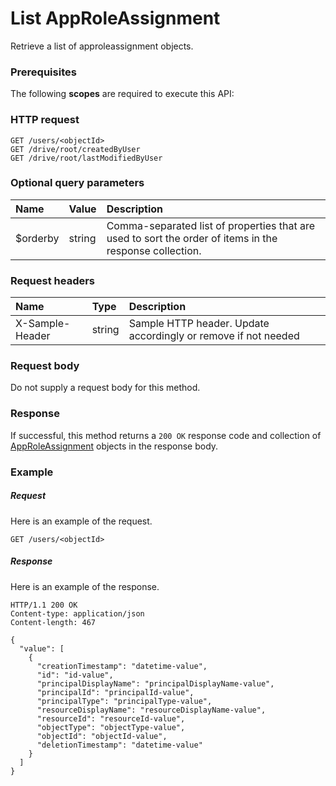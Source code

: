 # List AppRoleAssignment

Retrieve a list of approleassignment objects.
### Prerequisites
The following **scopes** are required to execute this API: 
### HTTP request
<!-- { "blockType": "ignored" } -->
```http
GET /users/<objectId>
GET /drive/root/createdByUser
GET /drive/root/lastModifiedByUser
```
### Optional query parameters
|Name|Value|Description|
|:---------------|:--------|:-------|
|$orderby|string|Comma-separated list of properties that are used to sort the order of items in the response collection.|

### Request headers
| Name       | Type | Description|
|:-----------|:------|:----------|
| X-Sample-Header  | string  | Sample HTTP header. Update accordingly or remove if not needed|

### Request body
Do not supply a request body for this method.
### Response
If successful, this method returns a `200 OK` response code and collection of [AppRoleAssignment](../resources/approleassignment.md) objects in the response body.
### Example
##### Request
Here is an example of the request.
<!-- {
  "blockType": "request",
  "name": "get_approleassignments"
}-->
```http
GET /users/<objectId>
```
##### Response
Here is an example of the response.
<!-- {
  "blockType": "response",
  "truncated": false,
  "@odata.type": "microsoft.graph.approleassignment",
  "isCollection": true
} -->
```http
HTTP/1.1 200 OK
Content-type: application/json
Content-length: 467

{
  "value": [
    {
      "creationTimestamp": "datetime-value",
      "id": "id-value",
      "principalDisplayName": "principalDisplayName-value",
      "principalId": "principalId-value",
      "principalType": "principalType-value",
      "resourceDisplayName": "resourceDisplayName-value",
      "resourceId": "resourceId-value",
      "objectType": "objectType-value",
      "objectId": "objectId-value",
      "deletionTimestamp": "datetime-value"
    }
  ]
}
```

<!-- uuid: 972508eb-009b-45ab-822e-fdc84c3a8ebf
2015-10-25 12:45:03 UTC -->
<!-- {
  "type": "#page.annotation",
  "description": "List AppRoleAssignment",
  "keywords": "",
  "section": "documentation",
  "tocPath": ""
}-->